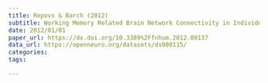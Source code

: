 ```yaml
---
title: Repovs & Barch (2012)
subtitle: Working Memory Related Brain Network Connectivity in Individuals with Schizophrenia and Their Siblings
date: 2012/01/01
paper_url: https://dx.doi.org/10.3389%2Ffnhum.2012.00137
data_url: https://openneuro.org/datasets/ds000115/
categories:
tags:

---
```

